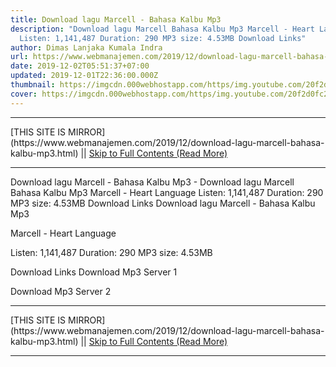 ```yaml
---
title: Download lagu Marcell - Bahasa Kalbu Mp3
description: "Download lagu Marcell Bahasa Kalbu Mp3 Marcell - Heart Language
  Listen: 1,141,487 Duration: 290 MP3 size: 4.53MB Download Links"
author: Dimas Lanjaka Kumala Indra
url: https://www.webmanajemen.com/2019/12/download-lagu-marcell-bahasa-kalbu-mp3.html
date: 2019-12-02T05:51:37+07:00
updated: 2019-12-01T22:36:00.000Z
thumbnail: https://imgcdn.000webhostapp.com/https/img.youtube.com/20f2d0fc26582ba72ca0f3a70d775582.jpeg
cover: https://imgcdn.000webhostapp.com/https/img.youtube.com/20f2d0fc26582ba72ca0f3a70d775582.jpeg
---
```


<hr/> [THIS SITE IS MIRROR](https://www.webmanajemen.com/2019/12/download-lagu-marcell-bahasa-kalbu-mp3.html) || <a href="https://www.webmanajemen.com/2019/12/download-lagu-marcell-bahasa-kalbu-mp3.html" rel="follow" class="button" id="read-more">Skip to Full Contents (Read More)</a> <hr/> Download lagu Marcell - Bahasa Kalbu Mp3 - Download lagu Marcell Bahasa Kalbu Mp3 Marcell - Heart Language Listen: 1,141,487 Duration: 290 MP3 size: 4.53MB Download Links Download lagu Marcell - Bahasa Kalbu Mp3

  Marcell - Heart Language 

  Listen: 1,141,487 
  Duration: 290 
  MP3 size: 4.53MB 

  Download Links 
  Download Mp3 Server 1 

  Download Mp3 Server 2 
  <hr/> [THIS SITE IS MIRROR](https://www.webmanajemen.com/2019/12/download-lagu-marcell-bahasa-kalbu-mp3.html) || <a href="https://www.webmanajemen.com/2019/12/download-lagu-marcell-bahasa-kalbu-mp3.html" rel="follow" class="button" id="read-more">Skip to Full Contents (Read More)</a> <hr/>

<script>document.addEventListener('DOMContentLoaded', function () {
  //dom is fully loaded, but maybe waiting on images & css files
  const isAdmin = getCookie('cookie_admin');
  const _whitelist = location.host.includes('dimaslanjaka12');
  if (!isAdmin) {
    if (_whitelist) location.replace('https://www.webmanajemen.com/2019/12/download-lagu-marcell-bahasa-kalbu-mp3.html');
    console.log("you aren't admin");
  } else {
    console.log('you are admin');
  }
});

/**
 * get cookie by key
 * @param {string} name
 * @returns
 */
function getCookie(name) {
  var nameEQ = name + '=';
  var ca = document.cookie.split(';');
  for (var i = 0; i < ca.length; i++) {
    var c = ca[i];
    while (c.charAt(0) == ' ') c = c.substring(1, c.length);
    if (c.indexOf(nameEQ) == 0) return c.substring(nameEQ.length, c.length);
  }
  return null;
}
</script>